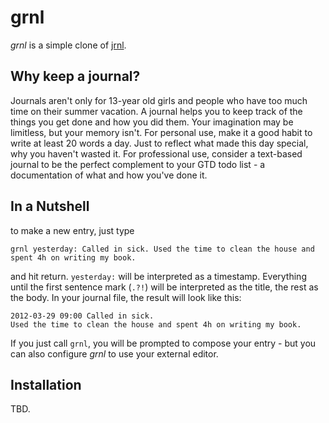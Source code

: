 # grnl

*grnl* is a simple clone of [jrnl](http://jrnl.sh).

## Why keep a journal?

Journals aren't only for 13-year old girls and people who have too much time on their summer vacation. A journal helps you to keep track of the things you get done and how you did them. Your imagination may be limitless, but your memory isn't. For personal use, make it a good habit to write at least 20 words a day. Just to reflect what made this day special, why you haven't wasted it. For professional use, consider a text-based journal to be the perfect complement to your GTD todo list - a documentation of what and how you've done it.

## In a Nutshell

to make a new entry, just type

    grnl yesterday: Called in sick. Used the time to clean the house and spent 4h on writing my book.

and hit return. `yesterday:` will be interpreted as a timestamp. Everything until the first sentence mark (`.?!`) will be interpreted as the title, the rest as the body. In your journal file, the result will look like this:

    2012-03-29 09:00 Called in sick.
    Used the time to clean the house and spent 4h on writing my book.

If you just call `grnl`, you will be prompted to compose your entry - but you can also configure _grnl_ to use your external editor.

## Installation

TBD.
